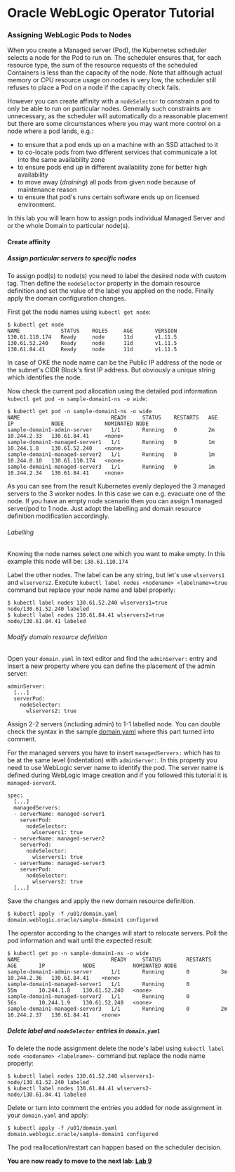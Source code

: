 # Oracle WebLogic Operator Tutorial #

### Assigning WebLogic Pods to Nodes ###

When you create a Managed server (Pod), the Kubernetes scheduler selects a node for the Pod to run on. The scheduler ensures that, for each resource type, the sum of the resource requests of the scheduled Containers is less than the capacity of the node. Note that although actual memory or CPU resource usage on nodes is very low, the scheduler still refuses to place a Pod on a node if the capacity check fails.

However you can create affinity with a `nodeSelector` to constrain a pod to only be able to run on particular nodes. Generally such constraints are unnecessary, as the scheduler will automatically do a reasonable placement but there are some circumstances where you may want more control on a node where a pod lands, e.g.:

- to ensure that a pod ends up on a machine with an SSD attached to it
- to co-locate pods from two different services that communicate a lot into the same availability zone
- to ensure pods end up in different availability zone for better high availability
- to move away (*draining*) all pods from given node because of maintenance reason
- to ensure that pod's runs certain software ends up on licensed environment.

In this lab you will learn how to assign pods individual Managed Server and or the whole Domain to particular node(s).

#### Create affinity  ####

##### Assign particular servers to specific nodes #####

To assign pod(s) to node(s) you need to label the desired node with custom tag. Then define the `nodeSelector` property in the domain resource definition and set the value of the label you applied on the node. Finally apply the domain configuration changes.

First get the node names using `kubectl get node`:
```
$ kubectl get node
NAME             STATUS    ROLES     AGE       VERSION
130.61.110.174   Ready     node      11d       v1.11.5
130.61.52.240    Ready     node      11d       v1.11.5
130.61.84.41     Ready     node      11d       v1.11.5
```

In case of OKE the node name can be the Public IP address of the node or the subnet's CIDR Block's first IP address. But obviously a unique string which identifies the node.

Now check the current pod allocation using the detailed pod information `kubectl get pod -n sample-domain1-ns -o wide`:
```
$ kubectl get pod -n sample-domain1-ns -o wide
NAME                             READY     STATUS    RESTARTS   AGE       IP            NODE             NOMINATED NODE
sample-domain1-admin-server      1/1       Running   0          2m        10.244.2.33   130.61.84.41     <none>
sample-domain1-managed-server1   1/1       Running   0          1m        10.244.1.8    130.61.52.240    <none>
sample-domain1-managed-server2   1/1       Running   0          1m        10.244.0.10   130.61.110.174   <none>
sample-domain1-managed-server3   1/1       Running   0          1m        10.244.2.34   130.61.84.41     <none>
```

As you can see from the result Kubernetes evenly deployed the 3 managed servers to the 3 worker nodes. In this case we can e.g. evacuate one of the node. If you have an empty node scenario then you can assign 1 managed server/pod to 1 node. Just adopt the labelling and domain resource definition modification accordingly.

###### Labelling ######

Knowing the node names select one which you want to make empty. In this example this node will be: `130.61.110.174`

Label the other nodes. The label can be any string, but let's use `wlservers1` and `wlservers2`. Execute `kubectl label nodes <nodename> <labelname>=true` command but replace your node name and label properly:
```
$ kubectl label nodes 130.61.52.240 wlservers1=true
node/130.61.52.240 labeled
$ kubectl label nodes 130.61.84.41 wlservers2=true
node/130.61.84.41 labeled
```
###### Modify domain resource definition ######

Open your `domain.yaml` in text editor and find the `adminServer:` entry and insert a new property where you can define the placement of the admin server:
```
adminServer:
  [...]
  serverPod:
    nodeSelector:
      wlservers2: true
```
Assign 2-2 servers (including admin) to 1-1 labelled node.
You can double check the syntax in the sample [domain.yaml](https://github.com/nagypeter/weblogic-operator-tutorial/blob/master/k8s/domain.yaml) where this part turned into comment.

For the managed servers you have to insert `managedServers:` which has to be at the same level (indentation) with `adminServer:`. In this property you need to use WebLogic server name to identify the pod. The server name is defined during WebLogic image creation and if you followed this tutorial it is `managed-serverX`.
```
spec:
  [...]
  managedServers:
  - serverName: managed-server1
    serverPod:
      nodeSelector:
        wlservers1: true
  - serverName: managed-server2
    serverPod:
      nodeSelector:
        wlservers1: true
  - serverName: managed-server3
    serverPod:
      nodeSelector:
        wlservers2: true
  [...]
```
Save the changes and apply the new domain resource definition.
```
$ kubectl apply -f /u01/domain.yaml
domain.weblogic.oracle/sample-domain1 configured
```
The operator according to the changes will start to relocate servers. Poll the pod information and wait until the expected result:
```
$ kubectl get po -n sample-domain1-ns -o wide
NAME                             READY     STATUS        RESTARTS   AGE       IP            NODE            NOMINATED NODE
sample-domain1-admin-server      1/1       Running       0          3m        10.244.2.36   130.61.84.41    <none>
sample-domain1-managed-server1   1/1       Running       0          55m       10.244.1.8    130.61.52.240   <none>
sample-domain1-managed-server2   1/1       Running       0          56s       10.244.1.9    130.61.52.240   <none>
sample-domain1-managed-server3   1/1       Running       0          2m        10.244.2.37   130.61.84.41    <none>
```

##### Delete label and `nodeSelector` entries in `domain.yaml` #####

To delete the node assignment delete the node's label using `kubectl label node <nodename> <labelname>-` command but replace the node name properly:
```
$ kubectl label nodes 130.61.52.240 wlservers1-
node/130.61.52.240 labeled
$ kubectl label nodes 130.61.84.41 wlservers2-
node/130.61.84.41 labeled
```
Delete or turn into comment the entries you added for node assignment in your `domain.yaml` and apply:
```
$ kubectl apply -f /u01/domain.yaml
domain.weblogic.oracle/sample-domain1 configured
```
The pod reallocation/restart can happen based on the scheduler decision.


**You are now ready to move to the next lab: [Lab 9](node.selector.license.md)**

